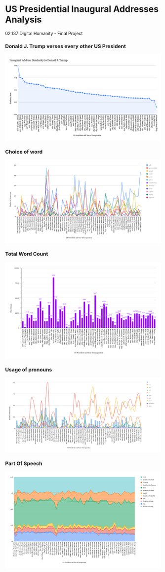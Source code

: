 # US Presidential Inaugural Addresses Analysis

02.137 Digital Humanity - Final Project

### Donald J. Trump verses every other US President

![](charts/Similarity_Trump_transparent.png)

### Choice of word

![](charts/selected_words.svg)

### Total Word Count 

![](charts/word_count.svg)

### Usage of pronouns

![](charts/pronouns.svg)

### Part Of Speech 

![](charts/Part_of_Speech_Analysis.svg)
